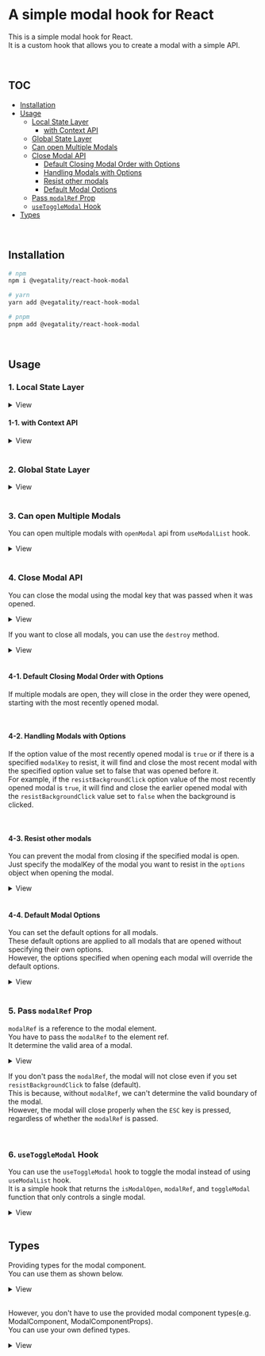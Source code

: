 # A simple modal hook for React

This is a simple modal hook for React.<br />
It is a custom hook that allows you to create a modal with a simple API.

<br />

## TOC

- [Installation](#installation)
- [Usage](#usage)
  - [Local State Layer](#1-local-state-layer)
    - [with Context API](#1-1-with-context-api)
  - [Global State Layer](#2-global-state-layer)
  - [Can open Multiple Modals](#3-can-open-multiple-modals)
  - [Close Modal API](#4-close-modal-api)
    - [Default Closing Modal Order with Options](#4-1-default-closing-modal-order-with-options)
    - [Handling Modals with Options](#4-2-handling-modals-with-options)
    - [Resist other modals](#4-3-resist-other-modals)
    - [Default Modal Options](#4-4-default-modal-options)
  - [Pass `modalRef` Prop](#5-pass-modalref-prop)
  - [`useToggleModal` Hook](#6-usetogglemodal-hook)
- [Types](#types)

<br />

## Installation

```bash
# npm
npm i @vegatality/react-hook-modal

# yarn
yarn add @vegatality/react-hook-modal

# pnpm
pnpm add @vegatality/react-hook-modal
```

<br />

## Usage

### 1. Local State Layer

<details>
<summary>View</summary>

```tsx
import { useModalList, type ModalComponent } from '@vegatality/react-hook-modal';

// const SomeModal = ({ closeModal, modalRef }: ModalComponentProps<{ name: string }>) => {
const SomeModal: ModalComponent<{ name: string }> = ({ closeModal, modalRef, name }) => {
  return (
    <div ref={modalRef}>
      <h1>Some Modal</h1>
      <p>{name}</p>
      <button onClick={closeModal}>Close</button>
    </div>
  );
};

const App = () => {
  const { ModalComponentList, openModal, closeModal, watch, destroy, ... } = useModalList();

  return (
    <div>
      <ModalComponentList />
      <button onClick={() => openModal({ modalKey: ['some'], ModalComponent: SomeModal, modalProps: { name: 'some' }, options: { resistBackgroundClick: true } })}>
        Open Modal 1
      </button>
    </div>
  );
};
```

</details>

#### 1-1. with Context API

<details>
<summary>View</summary>

```tsx
import { useModalList, useModalContext, ModalProvider, type ModalComponent } from '@vegatality/react-hook-modal';

const SomeModal: ModalComponent<{ name: string }> = ({ closeModal, modalRef, name }) => {
  return (
    <div ref={modalRef}>
      <h1>Some Modal</h1>
      <p>{name}</p>
      <button onClick={closeModal}>Close</button>
    </div>
  );
};

const ChildComponent = () => {
  const { openModal } = useModalContext();

  return (
    <button onClick={() => openModal({ modalKey: ['some'], ModalComponent: SomeModal, modalProps: { name: 'some' } })}>
      Open Modal 1
    </button>
  );
};

const App = () => {
  const methods = useModalList();
  const { ModalComponentList, openModal } = methods;

  return (
    <div>
      <ModalComponentList />
      <ModalProvider {...methods}>
        <ChildComponent />
      </ModalProvider>
    </div>
  );
};
```

</details>

<br />

### 2. Global State Layer

<details>
<summary>View</summary>

```tsx
import {
  useGlobalModalList,
  GlobalModalList,
  GlobalModalListProvider,
  type ModalComponentProps,
} from '@vegatality/react-hook-modal';

const SomeModal = ({ closeModal, modalRef, name }: ModalComponentProps<{ name: string }>) => {
  return (
    <div ref={modalRef}>
      <h1>Some Modal</h1>
      <p>{name}</p>
      <button onClick={closeModal}>Close</button>
    </div>
  );
};
const App = () => {
  const { openGlobalModal } = useGlobalModalList(); // useGlobalModalList hook uses useContext hook under the hood

  return (
    <button
      onClick={() => openGlobalModal({ modalKey: ['some'], ModalComponent: SomeModal, modalProps: { name: 'some' } })}
    >
      Open Modal 1
    </button>
  );
};

const Main = () => {
  return (
    <GlobalModalListProvider>
      <App />
      <GlobalModalList />
    </GlobalModalListProvider>
  );
};
```

</details>

<br />

### 3. Can open Multiple Modals

You can open multiple modals with `openModal` api from `useModalList` hook.

<details>
<summary>View</summary>

```tsx
import { useModalList, type ModalComponent } from '@vegatality/react-hook-modal';

const SomeModal: ModalComponent<{ name: string }> = ({ closeModal, modalRef, name }) => {
  return (
    <div ref={modalRef}>
      <h1>Some Modal</h1>
      <p>{name}</p>
      <button onClick={closeModal}>Close</button>
    </div>
  );
};

const SomeModal2: ModalComponent<{ name: string }> = ({ closeModal, modalRef, name }) => {
  return (
    <div ref={modalRef}>
      <h1>Some Modal2</h1>
      <p>{name}</p>
      <button onClick={closeModal}>Close</button>
    </div>
  );
};

const App = () => {
  const { ModalComponentList, openModal, closeModal, watch, destroy, ... } = useModalList();

  return (
    <div>
      <ModalComponentList />
      <button onClick={() => openModal({ modalKey: ['some'], ModalComponent: SomeModal, modalProps: { name: 'some' }, options: { resistBackgroundClick: true } })}>
        Open Modal 1
      </button>
      <button onClick={() => openModal({ modalKey: ['some2'], ModalComponent: SomeModal2, modalProps: { name: 'some2' }, options: { resistBackgroundClick: false, scrollable: false } })}>
        Open Modal 2
      </button>
    </div>
  );
};
```

</details>

<br />

### 4. Close Modal API

You can close the modal using the modal key that was passed when it was opened.

<details>
<summary>View</summary

```ts
const { ModalComponentList, openModal, closeModal, watch, destroy, ... } = useModalList();

closeModal({ modalKey: ['some'] });
```

</details>

If you want to close all modals, you can use the `destroy` method.

<details>
<summary>View</summary>

```ts
useEffect(
  () => () => {
    destroy();
  },
  [],
);
```

</details>

<br />

#### 4-1. Default Closing Modal Order with Options

If multiple modals are open, they will close in the order they were opened, starting with the most recently opened modal.

<br />

#### 4-2. Handling Modals with Options

If the option value of the most recently opened modal is `true` or if there is a specified `modalKey` to resist, it will find and close the most recent modal with the specified option value set to false that was opened before it.<br />
For example, if the `resistBackgroundClick` option value of the most recently opened modal is `true`, it will find and close the earlier opened modal with the `resistBackgroundClick` value set to `false` when the background is clicked.

<br />

#### 4-3. Resist other modals

You can prevent the modal from closing if the specified modal is open.<br />
Just specify the modalKey of the modal you want to resist in the `options` object when opening the modal.

<details>
<summary>View</summary>

```tsx
import { useModalList, type ModalComponent } from '@vegatality/react-hook-modal';

const SomeModal: ModalComponent<{ name: string }> = ({ closeModal, modalRef, name }) => {
  return (
    <div ref={modalRef}>
      <h1>Some Modal</h1>
      <p>{name}</p>
      <button onClick={closeModal}>Close</button>
    </div>
  );
};

const SomeModal2: ModalComponent<{ name: string }> = ({ closeModal, modalRef, name }) => {
  return (
    <div ref={modalRef}>
      <h1>Some Modal2</h1>
      <p>{name}</p>
      <button onClick={closeModal}>Close</button>
    </div>
  );
};

const App = () => {
  const { ModalComponentList, openModal, closeModal, watch, destroy, ... } = useModalList();

  return (
    <div>
      <ModalComponentList />
      <button onClick={() => openModal({ modalKey: ['some'], ModalComponent: SomeModal, modalProps: { name: 'some' }, options: { resistBackgroundClick: true } })}>
        Open Modal 1
      </button>
      <button onClick={() => openModal({ modalKey: ['some2'], ModalComponent: SomeModal2, modalProps: { name: 'some2' }, options: { resistBackgroundClick: ['some'] } })}> /* 👈 this will resist background click until 'some' modal is closed */
        Open Modal 2
      </button>
    </div>
  );
};
```

</details>

<br />

#### 4-4. Default Modal Options

You can set the default options for all modals.<br />
These default options are applied to all modals that are opened without specifying their own options.<br />
However, the options specified when opening each modal will override the default options.

<details>
<summary>View</summary>

```tsx
import { useModalList, type ModalComponent } from '@vegatality/react-hook-modal';

const SomeModal: ModalComponent<{ name: string }> = ({ closeModal, modalRef, name }) => {
  return (
    <div ref={modalRef}>
      <h1>Some Modal</h1>
      <p>{name}</p>
      <button onClick={closeModal}>Close</button>
    </div>
  );
};

const App = () => {
  const { ModalComponentList, openModal, closeModal, watch, destroy, ... } = useModalList({
    mode: {
      resistBackgroundClick: true, // set default option
    }
  });

  return (
    <div>
      <ModalComponentList />
      <button onClick={() => openModal({ modalKey: ['some'], ModalComponent: SomeModal, modalProps: { name: 'some' }, options: { resistBackgroundClick: false } })}> /* 👈 this will override default option */
        Open Modal 1
      </button>
    </div>
  );
};
```

</details>

<br />

### 5. Pass `modalRef` Prop

`modalRef` is a reference to the modal element.<br />
You have to pass the `modalRef` to the element ref.<br />
It determine the valid area of a modal.

<details>
<summary>View</summary>

```tsx
import { ModalComponent } from '@vegatality/react-hook-modal';

const SomeModal: ModalComponent<{ name: string }> = ({ closeModal, modalRef, name }) => {
  return (
    <div className='modal_boundary' ref={modalRef}>
      <h1>Some Modal</h1>
      <p>{name}</p>
      <button onClick={closeModal}>Close</button>
    </div>
  );
};
```

</details>

If you don't pass the `modalRef`, the modal will not close even if you set `resistBackgroundClick` to false (default).<br />
This is because, without `modalRef`, we can't determine the valid boundary of the modal.<br />
However, the modal will close properly when the `ESC` key is pressed, regardless of whether the `modalRef` is passed.

<br />

### 6. `useToggleModal` Hook

You can use the `useToggleModal` hook to toggle the modal instead of using `useModalList` hook.<br />
It is a simple hook that returns the `isModalOpen`, `modalRef`, and `toggleModal` function that only controls a single modal.

<details>
<summary>View</summary>

```tsx
import { useToggleModal } from '@vegatality/react-hook-modal';

function App() {
  const { isModalOpen, modalRef, toggleModal } = useToggleModal<HTMLDivElement>(false, {
    resistOnBackgroundClick: true,
  });
  return (
    <div>
      <button onClick={toggleModal}>Toggle Modal</button>
      {isModalOpen && (
        <div ref={modalRef}>
          <h1>Modal</h1>
          <button onClick={toggleModal}>Close Modal</button>
        </div>
      )}
    </div>
  );
}
```

</details>

<br />

## Types

Providing types for the modal component.<br />
You can use them as shown below.

<details>
<summary>View</summary>

```tsx
import type { ModalComponent, ModalComponentProps } from '@vegatality/react-hook-modal';

export const TestModal = ({ name, closeModal, modalRef }: ModalComponentProps<{ name: string }>) => {
  return (
    <div ref={modalRef}>
      <h1>Test Modal</h1>
      <p>{name}</p>
      <button type='button' onClick={closeModal}>
        Close Modal
      </button>
    </div>
  );
};

export const TestModal2: ModalComponent<{ name: string }> = ({ name, closeModal, modalRef }) => {
  return (
    <div ref={modalRef}>
      <h1>Test Modal</h1>
      <p>{name}</p>
      <button type='button' onClick={closeModal}>
        Close Modal
      </button>
    </div>
  );
};
```

</details>

<br />

However, you don't have to use the provided modal component types(e.g. ModalComponent, ModalComponentProps).<br />
You can use your own defined types.

<details>
<summary>View</summary>

```tsx
import { ModalRef } from '@vegatality/react-hook-modal';

interface SomeModalProps {
  name: string;
  modalRef: ModalRef;
}

const SomeModal = ({ name, modalRef }: SomeModalProps) => {
  return (
    <div ref={modalRef}>
      <h1>Test Modal</h1>
      <p>{name}</p>
    </div>
  );
};

const App = () => {
  const { ModalComponentList, openModal, closeModal, watch, destroy, ... } = useModalList();

  return (
    <div>
      <ModalComponentList />
      <button onClick={() => openModal({ modalKey: ['some'], ModalComponent: SomeModal, modalProps: { name: 'some' }, options: { resistBackgroundClick: true } })}>
        Open Modal 1
      </button>
      <button onClick={() => openModal({ modalKey: ['some2'], ModalComponent: SomeModal2, modalProps: { name: 'some2' }, options: { resistBackgroundClick: false, scrollable: false } })}>
        Open Modal 2
      </button>
      <button onClick={() => closeModal({ modalKey: ['some2'] })}>Close Modal 2</button>
    </div>
  );
};

```

</details>

